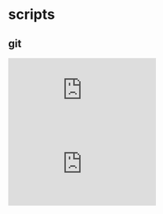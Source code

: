 # scripts

## git
![git_changeAllCommitAuthorInfo.sh](https://github.com/JerryLMJ/scripts/blob/master/_git/git_changeAllCommitAuthorInfo.sh)                    
![git_pullAllBranchs.sh](https://github.com/JerryLMJ/scripts/blob/master/_git/git_pullAllBranchs.sh)             
